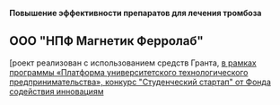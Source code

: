 
  **Повышение эффективности препаратов для лечения тромбоза**
## ООО "НПФ Магнетик Ферролаб"
[роект реализован с использованием средств Гранта, [в рамках программы «Платформа университетского технологического предпринимательства», конкурс "Студенческий стартап" от Фонда содействия инновациям](https://fasie.ru/)


